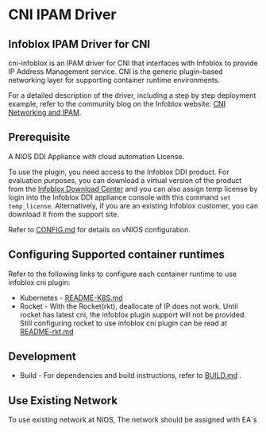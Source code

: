 CNI IPAM Driver
===============

Infoblox IPAM Driver for CNI
----------------------------

cni-infoblox is an IPAM driver for CNI that interfaces with Infoblox to provide IP Address Management
service. CNI is the generic plugin-based networking layer for supporting container runtime environments.

For a detailed description of the driver, including a step by step deployment example, refer to the community blog on the Infoblox website: [CNI Networking and IPAM](https://community.infoblox.com/t5/Community-Blog/CNI-Networking-and-IPAM/ba-p/7828).

Prerequisite
------------

A NIOS DDI Appliance with cloud automation License.

To use the plugin, you need access to the Infoblox DDI product. For evaluation purposes, you can download a
virtual version of the product from the [Infoblox Download Center](https://www.infoblox.com/infoblox-download-center) and you can also assign temp license by login into the Infoblox DDI appliance console with this command ```set temp_license```.
Alternatively, if you are an existing Infoblox customer, you can download it from the support site.

Refer to [CONFIG.md](docs/CONFIG.md) for details on vNIOS configuration.

Configuring Supported container runtimes
----------------------------------------

Refer to the following links to configure each container runtime to use infoblox cni plugin:

* Kubernetes - [README-K8S.md](docs/README-K8S.md)
* Rocket - With the Rocket(rkt), deallocate of IP does not work. Until rocket has latest cni, the infoblox plugin 
support will not be provided. Still configuring rocket to use infoblox cni plugin can be read at [README-rkt.md](docs/README-rkt.md)

Development
-----------

* Build - For dependencies and build instructions, refer to [BUILD.md](docs/BUILD.md) .

Use Existing Network
--------------------

To use existing network at NIOS, The network should be assigned with EA`s